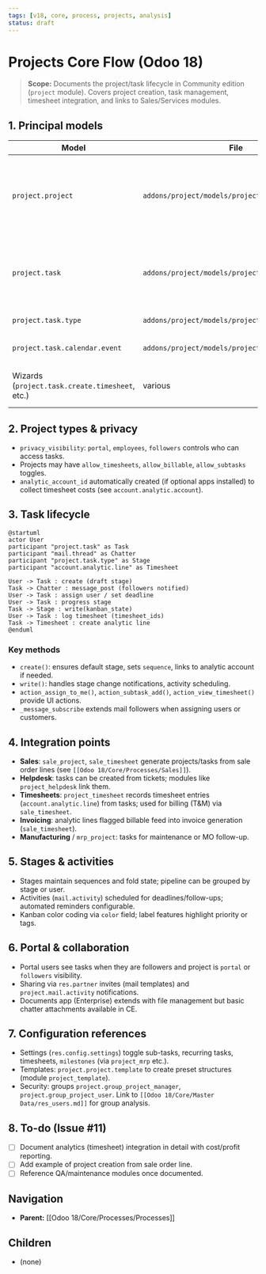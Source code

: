 ```yaml
---
tags: [v18, core, process, projects, analysis]
status: draft
---
```


# Projects Core Flow (Odoo 18)

> **Scope:** Documents the project/task lifecycle in Community edition (`project` module). Covers project creation, task management, timesheet integration, and links to Sales/Services modules.

## 1. Principal models

| Model | File | Responsibilities |
|-------|------|------------------|
| `project.project` | `addons/project/models/project.py` | Represents a project; manages stages, privacy (visibility), tasks, analytic account, portal sharing. |
| `project.task` | `addons/project/models/project.py` | Work items with stages (`kanban_state`), `user_id`, timesheets, sub-tasks, dependencies. |
| `project.task.type` | `addons/project/models/project.py` | Kanban stages per project. |
| `project.task.calendar.event` | `addons/project/models/project_task_calendar.py` | Links tasks to calendar events. |
| Wizards (`project.task.create.timesheet`, etc.) | various | Generate timesheets or convert issues to tasks. |

## 2. Project types & privacy
- `privacy_visibility`: `portal`, `employees`, `followers`  controls who can access tasks.
- Projects may have `allow_timesheets`, `allow_billable`, `allow_subtasks` toggles.
- `analytic_account_id` automatically created (if optional apps installed) to collect timesheet costs (see `account.analytic.account`).

## 3. Task lifecycle

```plantuml
@startuml
actor User
participant "project.task" as Task
participant "mail.thread" as Chatter
participant "project.task.type" as Stage
participant "account.analytic.line" as Timesheet

User -> Task : create (draft stage)
Task -> Chatter : message_post (followers notified)
User -> Task : assign user / set deadline
User -> Task : progress stage
Task -> Stage : write(kanban_state)
User -> Task : log timesheet (timesheet_ids)
Task -> Timesheet : create analytic line
@enduml
```

### Key methods
- `create()`: ensures default stage, sets `sequence`, links to analytic account if needed.
- `write()`: handles stage change notifications, activity scheduling.
- `action_assign_to_me()`, `action_subtask_add()`, `action_view_timesheet()` provide UI actions.
- `_message_subscribe` extends mail followers when assigning users or customers.

## 4. Integration points
- **Sales**: `sale_project`, `sale_timesheet` generate projects/tasks from sale order lines (see `[[Odoo 18/Core/Processes/Sales]]`).
- **Helpdesk**: tasks can be created from tickets; modules like `project_helpdesk` link them.
- **Timesheets**: `project_timesheet` records timesheet entries (`account.analytic.line`) from tasks; used for billing (T&M) via `sale_timesheet`.
- **Invoicing**: analytic lines flagged billable feed into invoice generation (`sale_timesheet`).
- **Manufacturing** / `mrp_project`: tasks for maintenance or MO follow-up.

## 5. Stages & activities
- Stages maintain sequences and fold state; pipeline can be grouped by stage or user.
- Activities (`mail.activity`) scheduled for deadlines/follow-ups; automated reminders configurable.
- Kanban color coding via `color` field; label features highlight priority or tags.

## 6. Portal & collaboration
- Portal users see tasks when they are followers and project is `portal` or `followers` visibility.
- Sharing via `res.partner` invites (mail templates) and `project.mail.activity` notifications.
- Documents app (Enterprise) extends with file management but basic chatter attachments available in CE.

## 7. Configuration references
- Settings (`res.config.settings`) toggle sub-tasks, recurring tasks, timesheets, `milestones` (via `project_mrp` etc.).
- Templates: `project.project.template` to create preset structures (module `project_template`).
- Security: groups `project.group_project_manager`, `project.group_project_user`. Link to `[[Odoo 18/Core/Master Data/res_users.md]]` for group analysis.

## 8. To-do (Issue #11)
- [ ] Document analytics (timesheet) integration in detail with cost/profit reporting.
- [ ] Add example of project creation from sale order line.
- [ ] Reference QA/maintenance modules once documented.

## Navigation
- **Parent:** [[Odoo 18/Core/Processes/Processes]]
## Children
- (none)
